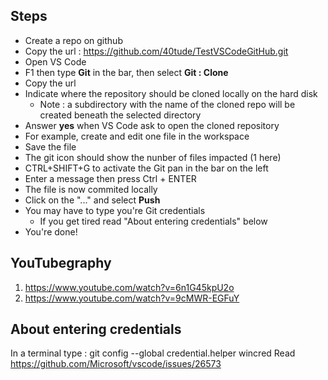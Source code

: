 ## Steps
* Create a repo on github 
* Copy the url : https://github.com/40tude/TestVSCodeGitHub.git
* Open VS Code
* F1 then type **Git** in the bar, then select **Git : Clone**
* Copy the url
* Indicate where the repository should be cloned locally on the hard disk
	* Note : a subdirectory with the name of the cloned repo will be created beneath the selected directory
* Answer **yes** when VS Code ask to open the cloned repository
* For example, create and edit one file in the workspace
* Save the file
* The git icon should show the nunber of files impacted (1 here)
* CTRL+SHIFT+G to activate the Git pan in the bar on the left
* Enter a message then press Ctrl + ENTER
* The file is now commited locally
* Click on the "..." and select **Push**
* You may have to type you're Git credentials
	* If you get tired read "About entering credentials" below
* You're done!

## YouTubegraphy
1. https://www.youtube.com/watch?v=6n1G45kpU2o
2. https://www.youtube.com/watch?v=9cMWR-EGFuY


## About entering credentials
In a terminal type : git config --global credential.helper wincred
Read https://github.com/Microsoft/vscode/issues/26573


